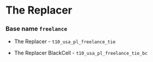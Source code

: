 
# The Replacer 
### Base name `freelance`

 - The Replacer - `t10_usa_pl_freelance_tie`

 - The Replacer BlackCell - `t10_usa_pl_freelance_tie_bc`

